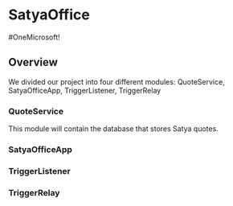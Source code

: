 # SatyaOffice
#OneMicrosoft!

## Overview

We divided our project into four different modules: QuoteService, SatyaOfficeApp, TriggerListener, TriggerRelay

### QuoteService

This module will contain the database that stores Satya quotes.

### SatyaOfficeApp

### TriggerListener

### TriggerRelay



